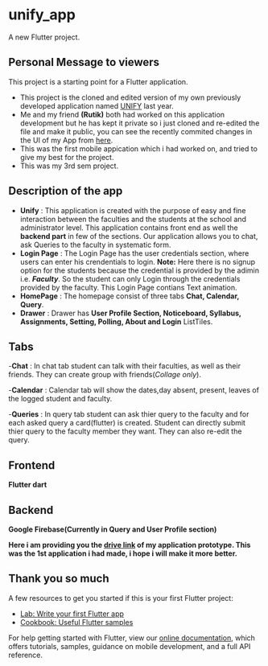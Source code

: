 # unify_app

A new Flutter project.

## Personal Message to viewers

This project is a starting point for a Flutter application.
- This project is the cloned and edited version of my own previously developed application named [UNIFY](https://github.com/RutikVasani/Unify) last year.
- Me and my friend **(Rutik)** both had worked on this application development but he has kept it private so i just cloned and re-edited the file and make it public, you can see the recently commited changes in the UI of my App from [here](https://github.com/sachinds501/unify_app).
- This was the first mobile appication which i had worked on, and tried to give my best for the project.
- This was my 3rd sem project.

## Description of the app
- **Unify** : This application is created with the purpose of easy and fine interaction between the faculties and the students at the school and administrator level. This application contains front end as well the **backend part** in few of the sections. Our application allows you to chat, ask Queries to the faculty in systematic form.
- **Login Page** : The Login Page has the user credentials section, where users can enter his crendentials to login. **Note:** Here there is no signup option for the students because the credential is provided by the adimin i.e. ***Faculty***. So the student can only Login through the credentials provided by the faculty. This Login Page contians Text animation. 
- **HomePage** : The homepage consist of three tabs **Chat, Calendar, Query**.
- **Drawer** : Drawer has **User Profile Section, Noticeboard, Syllabus, Assignments, Setting, Polling, About and Login** ListTiles.

## Tabs

-**Chat** : In chat tab student can talk with their faculties, as well as their friends. They can create group with friends(*Collage only*).

-**Calendar** : Calendar tab will show the dates,day absent, present, leaves of the logged student and faculty.

-**Queries** : In query tab student can ask thier query to the faculty and for each asked query a card(flutter) is created. Student can directly submit thier query to the faculty member they want. They can also re-edit the query.

## Frontend
**Flutter dart**

## Backend
**Google Firebase(Currently in Query and User Profile section)**

**Here i am providing you the [drive link](https://drive.google.com/drive/folders/1lk7IxXvTRhcsiVv5RqBzs6TF0IgeXP5G?usp=sharing) of my application prototype. This was the 1st application i had made, i hope i will make it more better.**

## Thank you so much

A few resources to get you started if this is your first Flutter project:

- [Lab: Write your first Flutter app](https://flutter.dev/docs/get-started/codelab)
- [Cookbook: Useful Flutter samples](https://flutter.dev/docs/cookbook)

For help getting started with Flutter, view our
[online documentation](https://flutter.dev/docs), which offers tutorials,
samples, guidance on mobile development, and a full API reference.

